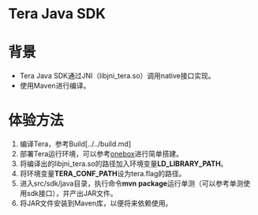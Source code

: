 # Tera Java SDK

# 背景

  * Tera Java SDK通过JNI（libjni_tera.so）调用native接口实现。
  * 使用Maven进行编译。

# 体验方法

  1. 编译Tera，参考Build[../../build.md]
  1. 部署Tera运行环境，可以参考[onebox](../onebox-cn.md)进行简单搭建。
  1. 将编译出的libjni_tera.so的路径加入环境变量**LD_LIBRARY_PATH**。
  1. 将环境变量**TERA_CONF_PATH**设为tera.flag的路径。
  1. 进入src/sdk/java目录，执行命令**mvn package**运行单测（可以参考单测使用sdk接口），并产出JAR文件。
  1. 将JAR文件安装到Maven库，以便将来依赖使用。
